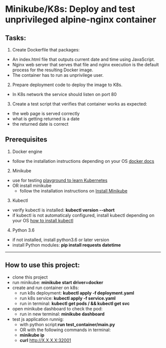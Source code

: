 # Minikube/K8s: Deploy and test unprivileged alpine-nginx container
## Tasks:
1. Create Dockerfile that packages:
 * An index.html file that outputs current date and time using JavaScript.
 * Nginx web server that serves that file and nginx execution is the default process for the resulting Docker image.
 * The container has to run as unprivilege user.
2. Prepare deployment code to deploy the image to K8s.
 * In K8s network the service should listen on port 80
3. Create a test script that verifies that container works as expected:
 * the web page is served correctly
 * what is getting returned is a date
 * the returned date is correct

## Prerequisites
1. Docker engine
* follow the installation instructions depending on your OS [docker docs](https://docs.docker.com/engine/install/)
2. Minikube
* use for testing [playground to learn Kubernetes](https://labs.play-with-k8s.com/)
* OR install minikube
  * follow the installation instructions on [Install Minikube](https://v1-18.docs.kubernetes.io/docs/tasks/tools/install-minikube/)
3. Kubectl
* verify kubectl is installed: **kubectl version --short**
* if kubectl is not automaticaly configured, install kubectl depending on your OS [how to install kubectl](https://kubernetes.io/docs/tasks/tools/install-kubectl-linux/)
4. Python 3.6
* if not installed, install python3.6 or later version
* install Python modules: **pip install requests datetime**

-----------------------------------------------------------
## How to use this project:
* clone this project
* run minikube: **minikube start driver=docker**
* create and run container on k8s:
  * run k8s deployment: **kubectl apply -f deployment.yaml**
  * run k8s service: **kubectl apply -f service.yaml**
  * run in terminal: **kubectl get pods / && kubectl get svc**
* open minikube dashboard to check the pod: 
  * run in new terminal: **minikube dashboard**
* test js application runnig:
  * with python script:**run test_container/main.py**
  * OR with the following commands in terminal: 
  * **minikube ip** 
  * **curl** http://X.X.X.X:32001

